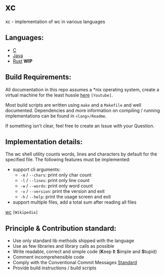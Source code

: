 # xc
xc - implementation of wc in various languages

## Languages:
- [C](/C)
- [Java](/Java)
- [Rust](/Rust) **WIP**

## Build Requirements:
All documentation in this repo assumes a \*nix operating system, create a virtual machine for the least hussle [here](https://www.google.com/url?sa=t&rct=j&q=&esrc=s&source=web&cd=&cad=rja&uact=8&ved=2ahUKEwitx8m6tLH3AhVGnKQKHQABA8YQwqsBegQIAxAB&url=https%3A%2F%2Fwww.youtube.com%2Fwatch%3Fv%3DsB_5fqiysi4&usg=AOvVaw2NcyjuXi_VnBI2CAYt-b_W) `[Youtube]`.

Most build scripts are written using `make` and a `Makefile` and well documented.
Dependencies and more information on compiling / running implementations can be found in `<lang>/Readme`.

If something isn't clear, feel free to create an Issue with your Question.


## Implementation details:
The wc shell utility counts words, lines and characters by default for the specified file.
The following features must be implemented:
- support cli arguments:
  - `-m` / `--chars`: print only char count
  - `-l` / `--lines`: print only line count
  - `-w` / `--words`: print only word count
  - `-v` / `--version`: print the version and exit
  - `-h` / `--help`: print the usage screen and exit
- support multiple files, add a total sum after reading all files

[wc](https://en.wikipedia.org/wiki/Wc_(Unix)) `[Wikipedia]`

## Principle & Contribution standard:
- Use only standard lib methods shipped with the language
- Use as few libraries and library calls as possible
- Write readable, correct and simple code (**K**eep **I**t **S**imple and **S**tupid)
- Comment incomprehensible code
- Comply with the Conventional Commit Messages [Standard](https://www.conventionalcommits.org/en/v1.0.0/)
- Provide build instructions / build scripts
